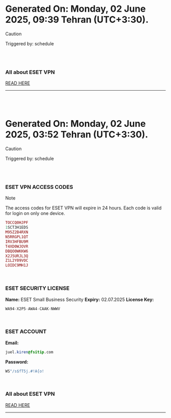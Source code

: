 # Generated On: Monday, 02 June 2025, 09:39 Tehran (UTC+3:30).

> [!CAUTION]
> Triggered by: schedule

<br><br>

### All about ESET VPN

[READ HERE](https://t.me/F_NiREvil/2113)

---

<br><br>

# Generated On: Monday, 02 June 2025, 03:52 Tehran (UTC+3:30).

> [!CAUTION]
> Triggered by: schedule

<br><br>

### ESET VPN ACCESS CODES

> [!NOTE]
> The access codes for ESET VPN will expire in 24 hours.
> Each code is valid for login on only one device.

```ruby
TOCCQ0HJPF
1SCT3H1EDS
M95Z2B4RXN
N5RRGPL1QT
IRV3HFBU9M
T4XD0WJOVR
DBQO0WKKW6
X2J5URJL3Q
Z1L2Y09VOC
LOIDC9MH1J
```

<br>

### ESET SECURITY LICENSE

**Name:** ESET Small Business Security
**Expiry:** 02.07.2025
**License Key:**

```POV-Ray SDL
WA94-X2P5-AWA4-CAAK-NWWV
```

<br>

### ESET ACCOUNT

**Email:**

```CSS
juel.kiren@fsitip.com
```

**Password:**

```POV-Ray SDL
WS"/s$fT5j.#!A{o!
```

<br>

### All about ESET VPN

[READ HERE](https://t.me/F_NiREvil/2113)

---

<br><br>

